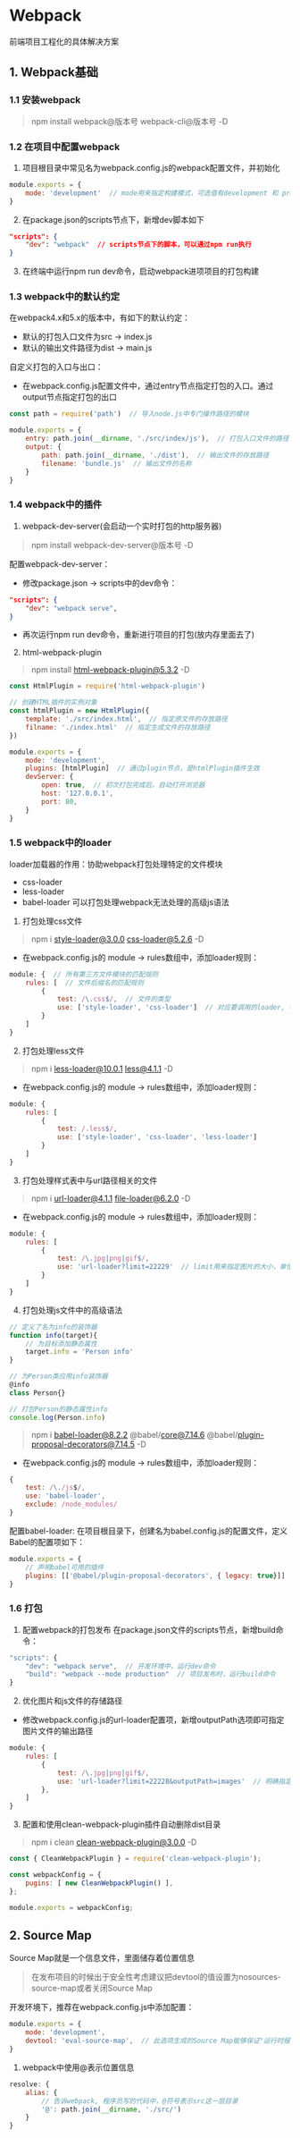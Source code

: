 # Webpack

前端项目工程化的具体解决方案

## 1. Webpack基础

### 1.1 安装webpack
> npm install webpack@版本号 webpack-cli@版本号 -D

### 1.2 在项目中配置webpack
1. 项目根目录中常见名为webpack.config.js的webpack配置文件，并初始化
```js
module.exports = {
    mode: 'development'  // mode用来指定构建模式，可选值有development 和 production
}
```

2. 在package.json的scripts节点下，新增dev脚本如下
```json
"scripts": {
    "dev": "webpack"  // scripts节点下的脚本，可以通过npm run执行
}
```

3. 在终端中运行npm run dev命令，启动webpack进项项目的打包构建

### 1.3 webpack中的默认约定

在webpack4.x和5.x的版本中，有如下的默认约定：
* 默认的打包入口文件为src -> index.js
* 默认的输出文件路径为dist -> main.js

自定义打包的入口与出口：
* 在webpack.config.js配置文件中，通过entry节点指定打包的入口。通过output节点指定打包的出口
```js
const path = require('path')  // 导入node.js中专门操作路径的模块

module.exports = {
    entry: path.join(__dirname, './src/index/js'),  // 打包入口文件的路径
    output: {
        path: path.join(__dirname, './dist'),  // 输出文件的存放路径
        filename: 'bundle.js'  // 输出文件的名称
    }
}
```

### 1.4 webpack中的插件

1. webpack-dev-server(会启动一个实时打包的http服务器)

> npm install webpack-dev-server@版本号 -D

配置webpack-dev-server：
* 修改package.json -> scripts中的dev命令：
```json
"scripts": {
    "dev": "webpack serve",  
}
```
* 再次运行npm run dev命令，重新进行项目的打包(放内存里面去了)

2. html-webpack-plugin
> npm install html-webpack-plugin@5.3.2 -D

```js
const HtmlPlugin = require('html-webpack-plugin')

// 创建HTML插件的实例对象
const htmlPlugin = new HtmlPlugin({
    template: './src/index.html',  // 指定原文件的存放路径
    filname: './index.html'  // 指定生成文件的存放路径
})

module.exports = {
    mode: 'development',
    plugins: [htmlPlugin]  // 通过plugin节点，是htmlPlugin插件生效
    devServer: {
        open: true,  // 初次打包完成后，自动打开浏览器
        host: '127.0.0.1',
        port: 80,
    }
}
```

### 1.5 webpack中的loader

loader加载器的作用：协助webpack打包处理特定的文件模块
* css-loader
* less-loader
* babel-loader 可以打包处理webpack无法处理的高级js语法

1. 打包处理css文件
> npm i style-loader@3.0.0 css-loader@5.2.6 -D
* 在webpack.config.js的 module -> rules数组中，添加loader规则：
```js
module: {  // 所有第三方文件模块的匹配规则
    rules: [  // 文件后缀名的匹配规则
        { 
            test: /\.css$/,  // 文件的类型
            use: ['style-loader', 'css-loader']  // 对应要调用的loader, 写的顺序是固定的，调用顺序由后往前
        }
    ]
}
```

2. 打包处理less文件
> npm i less-loader@10.0.1 less@4.1.1 -D
* 在webpack.config.js的 module -> rules数组中，添加loader规则：
```js
module: {
    rules: [
        {
            test: /.less$/,
            use: ['style-loader', 'css-loader', 'less-loader']
        }
    ]
}
```

3. 打包处理样式表中与url路径相关的文件
> npm i url-loader@4.1.1 file-loader@6.2.0 -D
* 在webpack.config.js的 module -> rules数组中，添加loader规则：
```js
module: {
    rules: [
        {
            test: /\.jpg|png|gif$/,
            use: 'url-loader?limit=22229'  // limit用来指定图片的大小，单位是字节,<=limit大小的图片，才会被转成base64格式的图片
        }
    ]
}
```

4. 打包处理js文件中的高级语法
```js
// 定义了名为info的装饰器
function info(target){
    // 为目标添加静态属性
    target.info = 'Person info'
}

// 为Person类应用info装饰器
@info
class Person{}

// 打包Person的静态属性info
console.log(Person.info)
```
> npm i babel-loader@8.2.2 @babel/core@7.14.6 @babel/plugin-proposal-decorators@7.14.5 -D
* 在webpack.config.js的 module -> rules数组中，添加loader规则：
```js
{
    test: /\./js$/,
    use: 'babel-loader',
    exclude: /node_modules/    
}
```

配置babel-loader:
在项目根目录下，创建名为babel.config.js的配置文件，定义Babel的配置项如下：
```js
module.exports = {
    // 声明babel可用的插件
    plugins: [['@babel/plugin-proposal-decorators', { legacy: true}]]
}
```




### 1.6 打包

1. 配置webpack的打包发布
在package.json文件的scripts节点，新增build命令：
```js
"scripts": {
    "dev": "webpack serve",  // 开发环境中，运行dev命令
    "build": "webpack --mode production"  // 项目发布时，运行build命令
}
``` 

2. 优化图片和js文件的存储路径
* 修改webpack.config.js的url-loader配置项，新增outputPath选项即可指定图片文件的输出路径
```js
module: {
    rules: [
        {
            test: /\.jpg|png|gif$/,
            use: 'url-loader?limit=22228&outputPath=images'  // 明确指定把打包生成的图片文件，存储到dist目录下的 images文件夹中
        },
    ]
}
```

3. 配置和使用clean-webpack-plugin插件自动删除dist目录
> npm i clean clean-webpack-plugin@3.0.0 -D
```js
const { CleanWebpackPlugin } = require('clean-webpack-plugin');

const webpackConfig = {
    pugins: [ new CleanWebpackPlugin() ],
};

module.exports = webpackConfig;
```

## 2. Source Map

Source Map就是一个信息文件，里面储存着位置信息
> 在发布项目的时候出于安全性考虑建议把devtool的值设置为nosources-source-map或者关闭Source Map

开发环境下，推荐在webpack.config.js中添加配置：
```js
module.exports = {
    mode: 'development',
    devtool: 'eval-source-map',  // 此选项生成的Source Map能够保证"运行时报错的行数"与"源代码的行数"保持一致
}
```

1. webpack中使用@表示位置信息
```js
resolve: {
    alias: {
        // 告诉webpack, 程序员写的代码中，@符号表示src这一层目录
        '@': path.join(__dirname, './src/')
    }
}
```